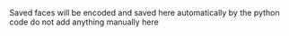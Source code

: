 Saved faces will be encoded and saved here automatically by the python code do not add anything manually here
